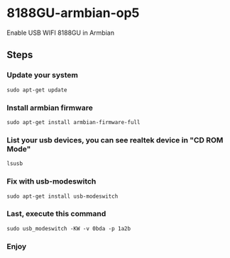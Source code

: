 # 8188GU-armbian-op5
Enable  USB WIFI 8188GU in Armbian   

## Steps

### Update your system 
`sudo apt-get update`

### Install armbian firmware
`sudo apt-get install armbian-firmware-full`

### List your usb devices, you can see realtek device in "CD ROM Mode"
`lsusb`

### Fix with usb-modeswitch
`sudo apt-get install usb-modeswitch`

### Last, execute this command
`sudo usb_modeswitch -KW -v 0bda -p 1a2b`

### Enjoy
